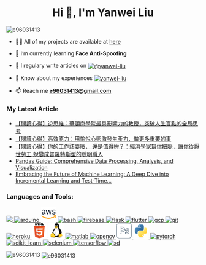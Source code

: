<h1 align="center">Hi 👋, I'm Yanwei Liu</h1>

<p align="left"> <img src="https://komarev.com/ghpvc/?username=e96031413&label=Profile%20views&color=0e75b6&style=flat" alt="e96031413" /> </p>

- 👨‍💻 All of my projects are available at [here](https://github.com/e96031413?tab=repositories&type=source)

- 🔭 I’m currently learning **Face Anti-Spoofing**

- 📝 I regulary write articles on <a href="http://yanwei-liu.medium.com/" target="blank"><img align="center" src="https://cdn.jsdelivr.net/npm/simple-icons@3.0.1/icons/medium.svg" alt="@yanwei-liu" height="30" width="40" /></a>

- 📄 Know about my experiences <a href="https://linkedin.com/in/yanwei-liu" target="blank"><img align="center" src="https://cdn.jsdelivr.net/npm/simple-icons@3.0.1/icons/linkedin.svg" alt="yanwei-liu" height="30" width="40" /></a>

- 📫 Reach me **e96031413@gmail.com**

<h3 align="left">My Latest Article</h3>

<!-- BLOG-POST-LIST:START -->
- [【閱讀心得】逆思維：華頓商學院最具影響力的教授，突破人生盲點的全局思考](https://yanwei-liu.medium.com/think-again-the-power-of-knowing-what-you-dont-know-0f5988b4777a?source=rss-dc182588576c------2)
- [【閱讀心得】高效原力：用愉悅心態激發生產力，做更多重要的事](https://yanwei-liu.medium.com/feel-good-productivity-how-to-do-more-of-what-matters-to-you-f323de0b09d0?source=rss-dc182588576c------2)
- [【閱讀心得】你的工作該耍廢， 還是值得拚？：經濟學家幫你把脈，讓你從厭世勞工 蛻變成普羅特斯型的聰明職人](https://yanwei-liu.medium.com/%E9%96%B1%E8%AE%80%E5%BF%83%E5%BE%97-%E4%BD%A0%E7%9A%84%E5%B7%A5%E4%BD%9C%E8%A9%B2%E8%80%8D%E5%BB%A2-%E9%82%84%E6%98%AF%E5%80%BC%E5%BE%97%E6%8B%9A-%E7%B6%93%E6%BF%9F%E5%AD%B8%E5%AE%B6%E5%B9%AB%E4%BD%A0%E6%8A%8A%E8%84%88-%E8%AE%93%E4%BD%A0%E5%BE%9E%E5%8E%AD%E4%B8%96%E5%8B%9E%E5%B7%A5-%E8%9B%BB%E8%AE%8A%E6%88%90%E6%99%AE%E7%BE%85%E7%89%B9%E6%96%AF%E5%9E%8B%E7%9A%84%E8%81%B0%E6%98%8E%E8%81%B7%E4%BA%BA-af2a5ae1a7d8?source=rss-dc182588576c------2)
- [Pandas Guide: Comprehensive Data Processing, Analysis, and Visualization](https://medium.com/aimonks/pandas-guide-comprehensive-data-processing-analysis-and-visualization-ce574df4a547?source=rss-dc182588576c------2)
- [Embracing the Future of Machine Learning: A Deep Dive into Incremental Learning and Test-Time…](https://medium.com/nerd-for-tech/embracing-the-future-of-machine-learning-a-deep-dive-into-incremental-learning-and-test-time-a1c285a7b6df?source=rss-dc182588576c------2)
<!-- BLOG-POST-LIST:END -->

<h3 align="left">Languages and Tools:</h3>
<p align="left"><img height="40" src="https://upload.wikimedia.org/wikipedia/commons/9/96/Pytorch_logo.png"><a href="https://www.arduino.cc/" target="_blank"> <img src="https://cdn.worldvectorlogo.com/logos/arduino-1.svg" alt="arduino" width="40" height="40"/> </a> <a href="https://aws.amazon.com" target="_blank"> <img src="https://raw.githubusercontent.com/devicons/devicon/master/icons/amazonwebservices/amazonwebservices-original-wordmark.svg" alt="aws" width="40" height="40"/> </a> <a href="https://www.gnu.org/software/bash/" target="_blank"> <img src="https://www.vectorlogo.zone/logos/gnu_bash/gnu_bash-icon.svg" alt="bash" width="40" height="40"/> </a> <a href="https://www.cprogramming.com/" target="_blank"> <a href="https://firebase.google.com/" target="_blank"> <img src="https://www.vectorlogo.zone/logos/firebase/firebase-icon.svg" alt="firebase" width="40" height="40"/> </a> <a href="https://flask.palletsprojects.com/" target="_blank"> <img src="https://www.vectorlogo.zone/logos/pocoo_flask/pocoo_flask-icon.svg" alt="flask" width="40" height="40"/> </a> <a href="https://flutter.dev" target="_blank"> <img src="https://www.vectorlogo.zone/logos/flutterio/flutterio-icon.svg" alt="flutter" width="40" height="40"/> </a> <a href="https://cloud.google.com" target="_blank"> <img src="https://www.vectorlogo.zone/logos/google_cloud/google_cloud-icon.svg" alt="gcp" width="40" height="40"/> </a> <a href="https://git-scm.com/" target="_blank"> <img src="https://www.vectorlogo.zone/logos/git-scm/git-scm-icon.svg" alt="git" width="40" height="40"/> </a> <a href="https://heroku.com" target="_blank"> <img src="https://www.vectorlogo.zone/logos/heroku/heroku-icon.svg" alt="heroku" width="40" height="40"/> </a> <a href="https://www.w3.org/html/" target="_blank"> <img src="https://raw.githubusercontent.com/devicons/devicon/master/icons/html5/html5-original-wordmark.svg" alt="html5" width="40" height="40"/> </a> <a href="https://www.linux.org/" target="_blank"> <img src="https://raw.githubusercontent.com/devicons/devicon/master/icons/linux/linux-original.svg" alt="linux" width="40" height="40"/> </a> <a href="https://www.mathworks.com/" target="_blank"> <img src="https://upload.wikimedia.org/wikipedia/commons/thumb/2/21/Matlab_Logo.png/667px-Matlab_Logo.png" alt="matlab" width="40" height="40"/> </a> <a href="https://opencv.org/" target="_blank"> <img src="https://www.vectorlogo.zone/logos/opencv/opencv-icon.svg" alt="opencv" width="40" height="40"/> </a> <a href="https://www.photoshop.com/en" target="_blank"> <img src="https://raw.githubusercontent.com/devicons/devicon/master/icons/photoshop/photoshop-line.svg" alt="photoshop" width="40" height="40"/> </a> <a href="https://www.python.org" target="_blank"> <img src="https://raw.githubusercontent.com/devicons/devicon/master/icons/python/python-original.svg" alt="python" width="40" height="40"/> </a> <a href="https://pytorch.org/" target="_blank"> <img src="https://www.vectorlogo.zone/logos/pytorch/pytorch-icon.svg" alt="pytorch" width="40" height="40"/> </a> <a href="https://scikit-learn.org/" target="_blank"> <img src="https://upload.wikimedia.org/wikipedia/commons/0/05/Scikit_learn_logo_small.svg" alt="scikit_learn" width="40" height="40"/> </a> <a href="https://www.selenium.dev" target="_blank"> <img src="https://raw.githubusercontent.com/detain/svg-logos/780f25886640cef088af994181646db2f6b1a3f8/svg/selenium-logo.svg" alt="selenium" width="40" height="40"/> </a> <a href="https://www.tensorflow.org" target="_blank"> <img src="https://www.vectorlogo.zone/logos/tensorflow/tensorflow-icon.svg" alt="tensorflow" width="40" height="40"/> </a> <a href="https://www.adobe.com/products/xd.html" target="_blank"> <img src="https://cdn.worldvectorlogo.com/logos/adobe-xd.svg" alt="xd" width="40" height="40"/> </a> </p>

<p><img align="left" src="https://github-readme-stats.vercel.app/api/top-langs?username=e96031413&show_icons=true&locale=en&layout=compact" alt="e96031413" /></p>

<p>&nbsp;<img align="center" src="https://github-readme-stats.vercel.app/api?username=e96031413&show_icons=true&locale=en" alt="e96031413" /></p>
